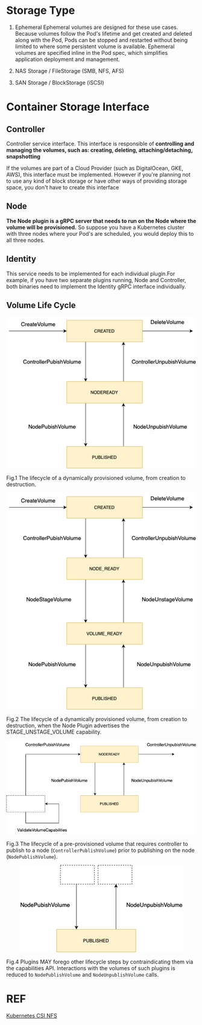 # Storage Type


1. Ephemeral Ephemeral volumes are designed for these use cases. Because volumes follow the Pod's lifetime and get created and deleted along with the Pod, Pods can be stopped and restarted without being limited to where some persistent volume is available. Ephemeral volumes are specified inline in the Pod spec, which simplifies application deployment and management.

2. NAS Storage / FileStorage (SMB, NFS, AFS)
3. SAN Storage / BlockStorage (iSCSI)


# Container Storage Interface



## Controller
Controller service interface. This interface is responsible of **controlling and managing the volumes, such as: creating, deleting, attaching/detaching, snapshotting**

If the volumes are part of a Cloud Provider (such as DigitalOcean, GKE, AWS), this interface must be implemented. However if you're planning not to use any kind of block storage or have other ways of providing storage space, you don't have to create this interface

## Node
**The Node plugin is a gRPC server that needs to run on the Node where the volume will be provisioned.** So suppose you have a Kubernetes cluster with  three nodes where your Pod's are scheduled, you would deploy this to all three nodes.


## Identity

This service needs to be implemented for each individual plugin.For example, if you have two separate plugins running, Node and Controller, both binaries  need to implement the Identity gRPC interface individually.

## Volume Life Cycle

<p align="center"><img src="images/volumelifecycle/fig1.png" /></p>

Fig.1 The lifecycle of a dynamically provisioned volume, from
creation to destruction.

<p align="center"><img src="images/volumelifecycle/fig2.png" /></p>

Fig.2 The lifecycle of a dynamically provisioned volume, from
creation to destruction, when the Node Plugin advertises the
STAGE_UNSTAGE_VOLUME capability.

<p align="center"><img src="images/volumelifecycle/fig3.png" /></p>

Fig.3 The lifecycle of a pre-provisioned volume that requires
controller to publish to a node (`ControllerPublishVolume`) prior to
publishing on the node (`NodePublishVolume`).

<p align="center"><img src="images/volumelifecycle/fig4.png" /></p>

Fig.4 Plugins MAY forego other lifecycle steps by contraindicating
them via the capabilities API. Interactions with the volumes of such
plugins is reduced to `NodePublishVolume` and `NodeUnpublishVolume`
calls.
# REF

[Kubernetes CSI NFS](https://github.com/kubernetes-retired/drivers/tree/master/pkg/nfs)

